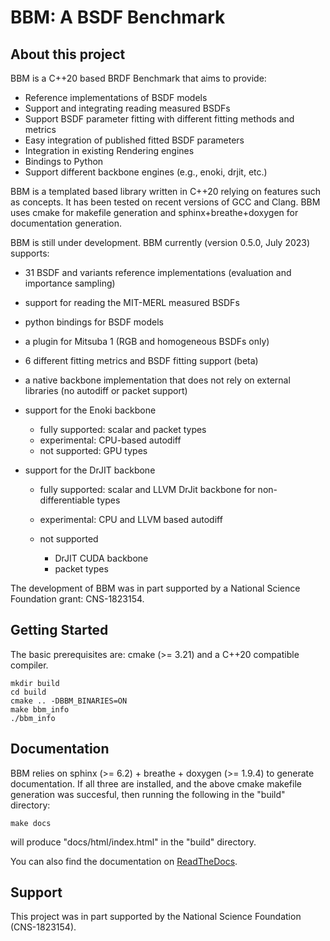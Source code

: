 # BBM: A BSDF Benchmark

## About this project

BBM is a C++20 based BRDF Benchmark that aims to provide:

* Reference implementations of BSDF models
* Support and integrating reading measured BSDFs
* Support BSDF parameter fitting with different fitting methods and metrics
* Easy integration of published fitted BSDF parameters
* Integration in existing Rendering engines
* Bindings to Python
* Support different backbone engines (e.g., enoki, drjit, etc.)

BBM is a templated based library written in C++20 relying on features such
as concepts. It has been tested on recent versions of GCC and
Clang. BBM uses cmake for makefile generation and sphinx+breathe+doxygen
for documentation generation.
  
BBM is still under development. BBM currently (version 0.5.0, July 2023) supports:

* 31 BSDF and variants reference implementations (evaluation and importance sampling)
* support for reading the MIT-MERL measured BSDFs
* python bindings for BSDF models
* a plugin for Mitsuba 1 (RGB and homogeneous BSDFs only)
* 6 different fitting metrics and BSDF fitting support (beta)
* a native backbone implementation that does not rely on external libraries
  (no autodiff or packet support)
* support for the Enoki backbone

  - fully supported: scalar and packet types
  - experimental: CPU-based autodiff
  - not supported: GPU types
* support for the DrJIT backbone

  - fully supported: scalar and LLVM DrJit backbone for non-differentiable types
  - experimental: CPU and LLVM based autodiff
  - not supported

    + DrJIT CUDA backbone
    + packet types

The development of BBM was in part supported by a National Science
Foundation grant: CNS-1823154.

## Getting Started

The basic prerequisites are: cmake (>= 3.21) and a C++20 compatible compiler.

```
mkdir build
cd build
cmake .. -DBBM_BINARIES=ON
make bbm_info
./bbm_info
```

## Documentation

BBM relies on sphinx (>= 6.2) + breathe + doxygen (>= 1.9.4) to generate documentation.  If all three are installed, and the above cmake makefile generation was succesful, then running the following in the "build" directory:

```
make docs
```

will produce "docs/html/index.html" in the "build" directory.

You can also find the documentation on [ReadTheDocs](https://bbm.readthedocs.io/en/latest/index.html).

## Support

This project was in part supported by the National Science Foundation (CNS-1823154).
